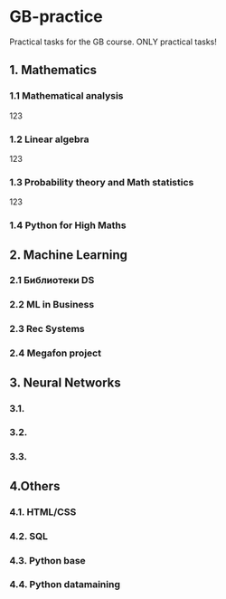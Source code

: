 # GB-practice
Practical tasks for the GB course. ONLY practical tasks!
## 1. Mathematics
### 1.1 Mathematical analysis
123
### 1.2 Linear algebra
123
### 1.3 Probability theory and Math statistics
123
### 1.4 Python for High Maths 

## 2. Machine Learning
### 2.1 Библиотеки DS
### 2.2 ML in Business
### 2.3 Rec Systems
### 2.4 Megafon project

## 3. Neural Networks
### 3.1. 
### 3.2. 
### 3.3. 

## 4.Others

### 4.1. HTML/CSS
### 4.2. SQL
### 4.3. Python base
### 4.4. Python datamaining
